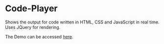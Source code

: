 # Code-Player

Shows the output for code written in HTML, CSS and JavaScript in real time.
Uses JQuery for rendering.

The Demo can be accessed [here](https://Sanchita99.github.io/Code-Player).
